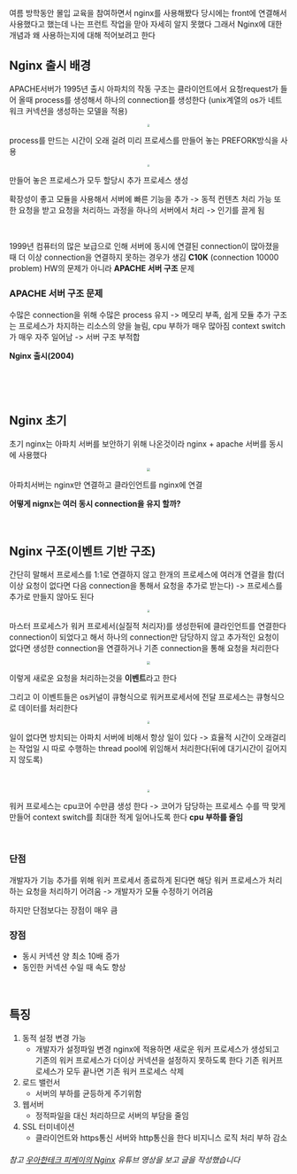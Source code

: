 여름 방학동안 몰입 교육을 참여하면서 nginx를 사용해봤다 당시에는 front에 연결해서 사용했다고 했는데 나는 프런트 작업을 맏아 자세히 알지 못했다 그래서 Nginx에 대한 개념과 왜 사용하는지에 대해 적어보려고 한다

## Nginx 출시 배경

APACHE서버가 1995년 출시 아파치의  작동 구조는 클라이언트에서 요청request가 들어 올때 process를 생성해서 하나의 connection를 생성한다  (unix계열의 os가 네트워크 커넥션을 생성하는 모델을 적용)

<center>
<img src="https://github.com/Minnnning/minnnning.github.io/assets/80758613/8139cc7d-819b-42e4-80b3-919440f66961" style="zoom:30%;">
</center>

process를 만드는 시간이 오래 걸려 미리 프로세스를 만들어 놓는 PREFORK방식을 사용

<center>
<img src="https://github.com/Minnnning/minnnning.github.io/assets/80758613/4be79e16-68fb-447a-a2bd-59fb36324b97" style="zoom:30%;">
</center>


만들어 놓은 프로세스가 모두 할당시 추가 프로세스 생성

확장성이 좋고 모듈을 사용해서 서버에 빠른 기능을 추가 -> 동적 컨텐츠 처리 가능 또한 요청을 받고 요청을 처리하느 과정을 하나의 서버에서 처리 -> 인기를 끌게 됨

&nbsp;

1999년 컴퓨터의 많은 보급으로 인해 서버에 동시에 연결된 connection이 많아졌을 때 더 이상 connection을 연결하지 못하는 경우가 생김 **C10K** (connection 10000 problem) HW의 문제가 아니라 **APACHE 서버 구조** 문제

 ### APACHE 서버 구조 문제

수많은 connection을 위해 수많은 process 유지 -> 메모리 부족, 쉽게 모듈 추가 구조는 프로세스가 차지하는 리소스의 양을 늘림, cpu 부하가 매우 많아짐 context switch가 매우 자주 일어남 -> 서버 구조 부적합

**Nginx 출시(2004)**

&nbsp;

&nbsp;

## Nginx 초기

초기 nginx는 아파치 서버를 보안하기 위해 나온것이라 nginx + apache 서버를 동시에 사용했다

<center>
<img src="https://github.com/Minnnning/minnnning.github.io/assets/80758613/f5652b5b-ddc9-416d-910d-ecf601c21309" style="zoom:40%;">
</center>

아파치서버는 nginx만 연결하고 클라인언트를 nginx에 연결

**어떻게 nignx는 여러 동시 connection을 유지 할까?**

&nbsp;

## Nginx 구조(이벤트 기반 구조)

  간단히 말해서 프로세스를 1:1로 연결하지 않고 한개의 프로세스에 여러개 연결을 함(더 이상 요청이 없다면 다음 connection을 통해서 요청을 추가로 받는다) -> 프로세스를 추가로 만들지 않아도 된다

<center>
<img src="https://github.com/Minnnning/minnnning.github.io/assets/80758613/5ffddfed-4c3b-4cb9-93cd-82048a5e2004" style="zoom:30%;">
</center>

마스터 프로세스가 워커 프로세서(실질적 처리자)를 생성한뒤에 클라인언트를 연결한다 connection이 되었다고 해서 하나의 connection만 담당하지 않고 추가적인 요청이 없다면 생성한 connection을 연결하거나 기존 connection을  통해 요청을 처리한다

<center>
<img src="https://github.com/Minnnning/minnnning.github.io/assets/80758613/1a3ded4c-59e4-4b32-9d86-6f5471b1384e" style="zoom:40%;">
</center>

이렇게 새로운 요청을 처리하는것을 **이벤트**라고 한다

그리고 이 이벤트들은 os커널이 큐형식으로 워커프로세서에 전달 프로세스는 큐형식으로 데이터를 처리한다

<center>
<img src="https://github.com/Minnnning/minnnning.github.io/assets/80758613/58366475-6558-4ce9-bfa4-e210432139ea" style="zoom:30%;">
</center>

일이 없다면 방치되는 아파치 서버에 비해서 항상 일이 있다 -> 효율적
시간이 오래걸리는 작업일 시 따로 수행하는 thread pool에 위임해서 처리한다(뒤에 대기시간이 길어지지 않도록)

&nbsp;

<center>
<img src="https://github.com/Minnnning/minnnning.github.io/assets/80758613/df63b7fc-57a5-479d-bb68-f6615f67d434" style="zoom:30%;">
</center>

워커 프로세스는 cpu코어 수만큼 생성 한다 -> 코어가 담당하는 프로세스 수를 딱 맞게 만들어 context switch를 최대한 적게 일어나도록 한다 **cpu 부하를 줄임**

&nbsp;

### 단점

개발자가 기능 추가를 위해 워커 프로세서 종료하게 된다면 해당 워커 프로세스가 처리하는 요청을 처리하기 어려움 -> 개발자가 모듈 수정하기 어려움

하지만 단점보다는 장점이 매우 큼

###  장점

*  동시 커넥션 양 최소 10배 증가
* 동인한 커넥션 수일 때  속도 향상

&nbsp;

## 특징

1. 동적 설정 변경 가능
   * 개발자가 설정파일 변경 nginx에 적용하면 새로운 워커 프로세스가 생성되고 기존의 워커 프로세스가 더이상 커넥션을 설정하지 못하도록 한다 기존 워커프로세스가 모두 끝나면 기존 워커 프로세스 삭제
2. 로드 밸런서
   * 서버의 부하를 균등하게 주기위함
3. 웹서버
   * 정적파일을 대신 처리하므로 서버의 부담을 줄임
4. SSL 터미네이션
   * 클라이언트와 https통신 서버와 http통신을 한다 비지니스 로직 처리 부하 감소 

###### 참고 [우아한테크 피케이의 Nginx](https://www.youtube.com/watch?v=6FAwAXXj5N0) 유튜브 영상을 보고 글을 작성했습니다